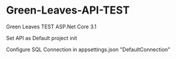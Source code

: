# Green-Leaves-API-TEST
Green Leaves TEST ASP.Net Core 3.1

Set API as Default project init

Configure SQL Connection in appsettings.json
 "DefaultConnection"
 
 
 
